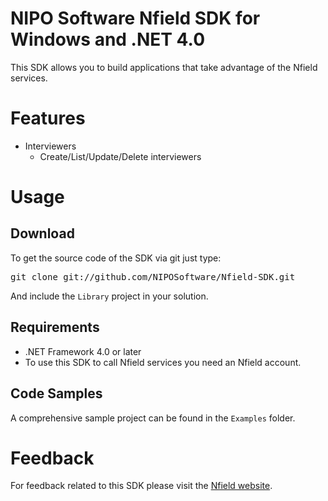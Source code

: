 <h1>NIPO Software Nfield SDK for Windows and .NET 4.0</h1>
<p>This SDK allows you to build applications that take advantage of the Nfield services.</p>

<h1>Features</h1>
<ul>
    <li>Interviewers
        <ul>
            <li>Create/List/Update/Delete interviewers</li>
        </ul>
    </li>
</ul>
        
<h1>Usage</h1>

<h2>Download</h2>

<p>To get the source code of the SDK via git just type:</p>
<pre>git clone git://github.com/NIPOSoftware/Nfield-SDK.git</pre>
<p>And include the <code>Library</code> project in your solution.</p>

<h2>Requirements</h2>
<ul>
    <li>.NET Framework 4.0 or later</li>
    <li>To use this SDK to call Nfield services you need an Nfield account.</li>
</ul>

<h2>Code Samples</h2>
<p>A comprehensive sample project can be found in the <code>Examples</code> folder.</p>

<h1>Feedback</h1>
<p>For feedback related to this SDK please visit the
<a href="http://www.nfieldmr.com/">Nfield website</a>.</p>
